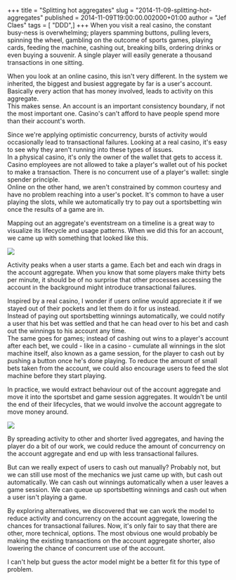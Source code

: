 +++
title = "Splitting hot aggregates"
slug = "2014-11-09-splitting-hot-aggregates"
published = 2014-11-09T19:00:00.002000+01:00
author = "Jef Claes"
tags = [ "DDD",]
+++
When you visit a real casino, the constant busy-ness is overwhelming;
players spamming buttons, pulling levers, spinning the wheel, gambling
on the outcome of sports games, playing cards, feeding the machine,
cashing out, breaking bills, ordering drinks or even buying a souvenir.
A single player will easily generate a thousand transactions in one
sitting.  
  
When you look at an online casino, this isn't very different. In the
system we inherited, the biggest and busiest aggregate by far is a
user's account. Basically every action that has money involved, leads to
activity on this aggregate.  
This makes sense. An account is an important consistency boundary, if
not the most important one. Casino's can't afford to have people spend
more than their account's worth.  
  
Since we're applying optimistic concurrency, bursts of activity would
occasionally lead to transactional failures. Looking at a real casino,
it's easy to see why they aren't running into these types of issues.  
In a physical casino, it's only the owner of the wallet that gets to
access it. Casino employees are not allowed to take a player's wallet
out of his pocket to make a transaction. There is no concurrent use of a
player's wallet: single spender principle.  
Online on the other hand, we aren't constrained by common courtesy and
have no problem reaching into a user's pocket. It's common to have a
user playing the slots, while we automatically try to pay out a
sportsbetting win once the results of a game are in.  
  
Mapping out an aggregate's eventstream on a timeline is a great way to
visualize its lifecycle and usage patterns. When we did this for an
account, we came up with something that looked like this.  
  

[![](../images/thumbnails/2014-11-09-splitting-hot-aggregates-AggregateTimeline.png)](../images/2014-11-09-splitting-hot-aggregates-AggregateTimeline.png)

  
Activity peaks when a user starts a game. Each bet and each win drags in
the account aggregate. When you know that some players make thirty bets
per minute, it should be of no surprise that other processes accessing
the account in the background might introduce transactional failures.  
  
Inspired by a real casino, I wonder if users online would appreciate it
if we stayed out of their pockets and let them do it for us instead.  
Instead of paying out sportsbetting winnings automatically, we could
notify a user that his bet was settled and that he can head over to his
bet and cash out the winnings to his account any time.  
The same goes for games; instead of cashing out wins to a player's
account after each bet, we could - like in a casino - cumulate all
winnings in the slot machine itself, also known as a game session, for
the player to cash out by pushing a button once he's done playing. To
reduce the amount of small bets taken from the account, we could also
encourage users to feed the slot machine before they start playing.  
  
In practice, we would extract behaviour out of the account aggregate and
move it into the sportsbet and game session aggregates. It wouldn't be
until the end of their lifecycles, that we would involve the account
aggregate to move money around.  
  

[![](../images/thumbnails/2014-11-09-splitting-hot-aggregates-AggregateTimeline2.png)](../images/2014-11-09-splitting-hot-aggregates-AggregateTimeline2.png)

  
By spreading activity to other and shorter lived aggregates, and having
the player do a bit of our work, we could reduce the amount of
concurrency on the account aggregate and end up with less transactional
failures.  
  
But can we really expect of users to cash out manually? Probably not,
but we can still use most of the mechanics we just came up with, but
cash out automatically. We can cash out winnings automatically when a
user leaves a game session. We can queue up sportsbetting winnings and
cash out when a user isn't playing a game.  
  
By exploring alternatives, we discovered that we can work the model to
reduce activity and concurrency on the account aggregate, lowering the
chances for transactional failures. Now, it's only fair to say that
there are other, more technical, options. The most obvious one would
probably be making the existing transactions on the account aggregate
shorter, also lowering the chance of concurrent use of the account.  
  
I can't help but guess the actor model might be a better fit for this
type of problem.
